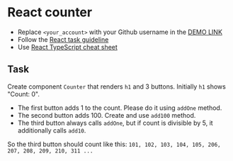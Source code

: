 # React counter
- Replace `<your_account>` with your Github username in the [DEMO LINK](https://Kengat.github.io/react_counter/)
- Follow the [React task guideline](https://github.com/mate-academy/react_task-guideline#react-tasks-guideline)
- Use [React TypeScript cheat sheet](https://mate-academy.github.io/fe-program/js/extra/react-typescript)

## Task
Create component `Counter` that renders `h1` and 3 buttons. Initially `h1` shows
"Count: 0".
- The first button adds 1 to the count. Please do it using `addOne` method.
- The second button adds 100. Create and use `add100` method.
- The third button always calls `addOne`, but if count is divisible by 5, it additionally calls `add10`.

So the third button should count like this:
`101, 102, 103, 104, 105, 206, 207, 208, 209, 210, 311 ...`
